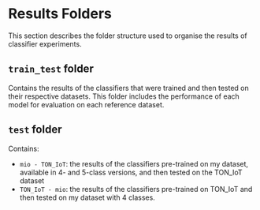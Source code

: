# Results Folders
This section describes the folder structure used to organise the results of classifier experiments.

## `train_test` folder
Contains the results of the classifiers that were trained and then tested on their respective datasets. 
This folder includes the performance of each model for evaluation on each reference dataset.

## `test` folder
Contains:
- `mio - TON_IoT`: the results of the classifiers pre-trained on my dataset, available in 4- and 5-class versions, 
and then tested on the TON_IoT dataset
- `TON_IoT - mio`: the results of the classifiers pre-trained on TON_IoT and then tested on my dataset with 4 classes.